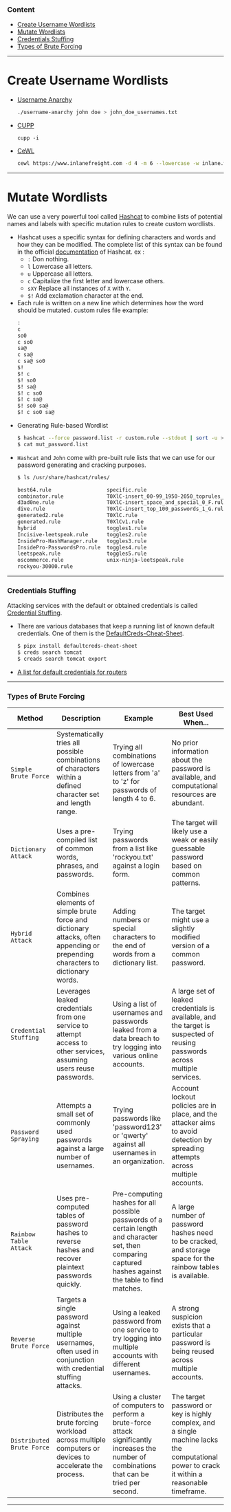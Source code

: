 ### Content
- [Create Username Wordlists](#create-username-wordlists)
- [Mutate Wordlists](#mutate-wordlists)
- [Credentials Stuffing](#credentials-stuffing)
- [Types of Brute Forcing](#types-of-brute-forcing)
---
# Create Username Wordlists
- [Username Anarchy](https://github.com/urbanadventurer/username-anarchy.git)
	``` bash
	./username-anarchy john doe > john_doe_usernames.txt
	```
- [CUPP](https://github.com/Mebus/cupp)
	```
	cupp -i
	```
- [CeWL](https://github.com/digininja/CeWL)
	``` bash
	cewl https://www.inlanefreight.com -d 4 -m 6 --lowercase -w inlane.wordlist
	```
---
# Mutate Wordlists
We can use a very powerful tool called [Hashcat](https://hashcat.net/hashcat/) to combine lists of potential names and labels with specific mutation rules to create custom wordlists.
- Hashcat uses a specific syntax for defining characters and words and how they can be modified. The complete list of this syntax can be found in the official [documentation](https://hashcat.net/wiki/doku.php?id=rule_based_attack) of Hashcat. ex :
	- `:` Don nothing.
	- `l` Lowercase all letters.
	- `u` Uppercase all letters.
	- `c` Capitalize the first letter and lowercase others.
	- `sXY` Replace all instances of `X` with `Y`.
	- `$!` Add exclamation character at the end.
- Each rule is written on a new line which determines how the word should be mutated. custom rules file example:
	``` txt
	:
	c
	so0
	c so0
	sa@
	c sa@
	c sa@ so0
	$!
	$! c
	$! so0
	$! sa@
	$! c so0
	$! c sa@
	$! so0 sa@
	$! c so0 sa@
	```
- Generating Rule-based Wordlist
	``` bash
	$ hashcat --force password.list -r custom.rule --stdout | sort -u > mut_password.list
	$ cat mut_password.list
	```
- `Hashcat` and `John` come with pre-built rule lists that we can use for our password generating and cracking purposes.
	```bash
	$ ls /usr/share/hashcat/rules/
	
	best64.rule                  specific.rule
	combinator.rule              T0XlC-insert_00-99_1950-2050_toprules_0_F.rule
	d3ad0ne.rule                 T0XlC-insert_space_and_special_0_F.rule
	dive.rule                    T0XlC-insert_top_100_passwords_1_G.rule
	generated2.rule              T0XlC.rule
	generated.rule               T0XlCv1.rule
	hybrid                       toggles1.rule
	Incisive-leetspeak.rule      toggles2.rule
	InsidePro-HashManager.rule   toggles3.rule
	InsidePro-PasswordsPro.rule  toggles4.rule
	leetspeak.rule               toggles5.rule
	oscommerce.rule              unix-ninja-leetspeak.rule
	rockyou-30000.rule
	```

---
### Credentials Stuffing
Attacking services with the default or obtained credentials is called [Credential Stuffing](https://owasp.org/www-community/attacks/Credential_stuffing).
- There are various databases that keep a running list of known default credentials. One of them is the [DefaultCreds-Cheat-Sheet](https://github.com/ihebski/DefaultCreds-cheat-sheet).
	``` bash
	$ pipx install defaultcreds-cheat-sheet
	$ creds search tomcat
	$ creads search tomcat export
	```
- [A list for default credentials for routers](https://www.softwaretestinghelp.com/default-router-username-and-password-list/)

---
### Types of Brute Forcing

| Method                    | Description                                                                                                                   | Example                                                                                                                                                  | Best Used When...                                                                                                                           |
| ------------------------- | ----------------------------------------------------------------------------------------------------------------------------- | -------------------------------------------------------------------------------------------------------------------------------------------------------- | ------------------------------------------------------------------------------------------------------------------------------------------- |
| `Simple Brute Force`      | Systematically tries all possible combinations of characters within a defined character set and length range.                 | Trying all combinations of lowercase letters from 'a' to 'z' for passwords of length 4 to 6.                                                             | No prior information about the password is available, and computational resources are abundant.                                             |
| `Dictionary Attack`       | Uses a pre-compiled list of common words, phrases, and passwords.                                                             | Trying passwords from a list like 'rockyou.txt' against a login form.                                                                                    | The target will likely use a weak or easily guessable password based on common patterns.                                                    |
| `Hybrid Attack`           | Combines elements of simple brute force and dictionary attacks, often appending or prepending characters to dictionary words. | Adding numbers or special characters to the end of words from a dictionary list.                                                                         | The target might use a slightly modified version of a common password.                                                                      |
| `Credential Stuffing`     | Leverages leaked credentials from one service to attempt access to other services, assuming users reuse passwords.            | Using a list of usernames and passwords leaked from a data breach to try logging into various online accounts.                                           | A large set of leaked credentials is available, and the target is suspected of reusing passwords across multiple services.                  |
| `Password Spraying`       | Attempts a small set of commonly used passwords against a large number of usernames.                                          | Trying passwords like 'password123' or 'qwerty' against all usernames in an organization.                                                                | Account lockout policies are in place, and the attacker aims to avoid detection by spreading attempts across multiple accounts.             |
| `Rainbow Table Attack`    | Uses pre-computed tables of password hashes to reverse hashes and recover plaintext passwords quickly.                        | Pre-computing hashes for all possible passwords of a certain length and character set, then comparing captured hashes against the table to find matches. | A large number of password hashes need to be cracked, and storage space for the rainbow tables is available.                                |
| `Reverse Brute Force`     | Targets a single password against multiple usernames, often used in conjunction with credential stuffing attacks.             | Using a leaked password from one service to try logging into multiple accounts with different usernames.                                                 | A strong suspicion exists that a particular password is being reused across multiple accounts.                                              |
| `Distributed Brute Force` | Distributes the brute forcing workload across multiple computers or devices to accelerate the process.                        | Using a cluster of computers to perform a brute-force attack significantly increases the number of combinations that can be tried per second.            | The target password or key is highly complex, and a single machine lacks the computational power to crack it within a reasonable timeframe. |

---
